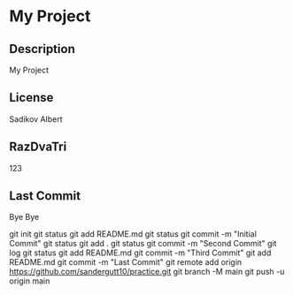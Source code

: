 # My Project

## Description
My Project

## License
Sadikov Albert

## RazDvaTri
123

## Last Commit
Bye Bye

git init
git status
git add README.md
git status
git commit -m "Initial Commit"
git status
git add .
git status
git commit -m "Second Commit"
git log
git status
git add README.md
git commit -m "Third Commit"
git add README.md
git commit -m "Last Commit"
git remote add origin https://github.com/sandergutt10/practice.git
git branch -M main
git push -u origin main
